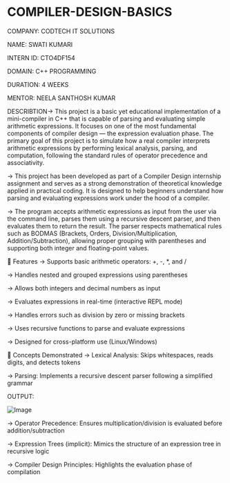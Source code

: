# COMPILER-DESIGN-BASICS

COMPANY: CODTECH IT SOLUTIONS

NAME: SWATI KUMARI

INTERN ID: CTO4DF154

DOMAIN: C++ PROGRAMMING

DURATION: 4 WEEKS

MENTOR: NEELA SANTHOSH KUMAR

DESCRIBTION-> This project is a basic yet educational implementation of a mini-compiler in C++ that is capable of parsing and evaluating simple arithmetic expressions. It focuses on one of the most fundamental components of compiler design — the expression evaluation phase. The primary goal of this project is to simulate how a real compiler interprets arithmetic expressions by performing lexical analysis, parsing, and computation, following the standard rules of operator precedence and associativity.

-> This project has been developed as part of a Compiler Design internship assignment and serves as a strong demonstration of theoretical knowledge applied in practical coding. It is designed to help beginners understand how parsing and evaluating expressions work under the hood of a compiler.

-> The program accepts arithmetic expressions as input from the user via the command line, parses them using a recursive descent parser, and then evaluates them to return the result. The parser respects mathematical rules such as BODMAS (Brackets, Orders, Division/Multiplication, Addition/Subtraction), allowing proper grouping with parentheses and supporting both integer and floating-point values.

🎯 Features -> Supports basic arithmetic operators: +, -, *, and /

-> Handles nested and grouped expressions using parentheses

-> Allows both integers and decimal numbers as input

-> Evaluates expressions in real-time (interactive REPL mode)

-> Handles errors such as division by zero or missing brackets

-> Uses recursive functions to parse and evaluate expressions

-> Designed for cross-platform use (Linux/Windows)

🧠 Concepts Demonstrated -> Lexical Analysis: Skips whitespaces, reads digits, and detects tokens

-> Parsing: Implements a recursive descent parser following a simplified grammar

OUTPUT:

![Image](https://github.com/user-attachments/assets/13ffa313-9033-4a47-b39d-c0997ef1b79b)

-> Operator Precedence: Ensures multiplication/division is evaluated before addition/subtraction

-> Expression Trees (implicit): Mimics the structure of an expression tree in recursive logic

-> Compiler Design Principles: Highlights the evaluation phase of compilation
